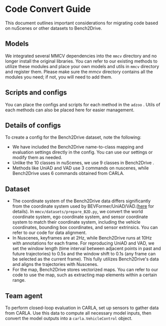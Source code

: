# Code Convert Guide

This document outlines important considerations for migrating code based on nuScenes or other datasets to Bench2Drive.

## Models

We integrated several MMCV dependencies into the `mmcv` directory and no longer install the original libraries. You can refer to our existing methods to utilize these modules and place your own models and utils in `mmcv` directory and register them. Please make sure the mmcv directory contains all the modules you need; if not, you will need to add them.

## Scripts and configs

You can place the configs and scripts for each method in the `adzoo` . Utils of each methods can also be placed here for easier management.

## Details of configs

To create a config for the Bench2Drive dataset, note the following:

- We have included the Bench2Drive name-to-class mapping and evaluation settings directly in the config. You can use our settings or modify them as needed.
- Unlike the 10 classes in nuScenes, we use 9 classes in Bench2Drive .
- Methods like UniAD and VAD use 3 commands on nuscenes, while Bench2Drive uses 6 commands obtained from CARLA.

## Dataset

- The coordinate system of the Bench2Drive data differs significantly from the coordinate system used by BEVFormer/UniAD/VAD.([here](https://github.com/Thinklab-SJTU/Bench2Drive/blob/main/docs/anno.md) for details). In `mmcv/datasets/prepare_B2D.py`, we convert the world coordinate system, ego coordinate system, and sensor coordinate system to match their coordinate system, including the vehicle coordinates, bounding box coordinates, and sensor extrinsics. You can refer to our code for data alignment. 
- In Nuscenes, keyframes are at 2Hz, while Bench2Drive runs at 10Hz with annotations for each frame. For reproducing UniAD and VAD, we set the window length (time interval between adjacent points in past and future trajectories) to 0.5s and the window shift to 0.1s (any frame can be selected as the current frame). This fully utilizes Bench2Drive's data and aligns the trajectories with Nuscenes.
- For the map, Bench2Drive stores vectorized maps.  You can refer to our code to use the map, such as extracting map elements within a certain range.

## Team agent

To perform closed-loop evaluation in CARLA, set up sensors to gather data from CARLA. Use this data to compute all necessary model inputs, then convert the model outputs into a `carla.VehicleControl` object.
